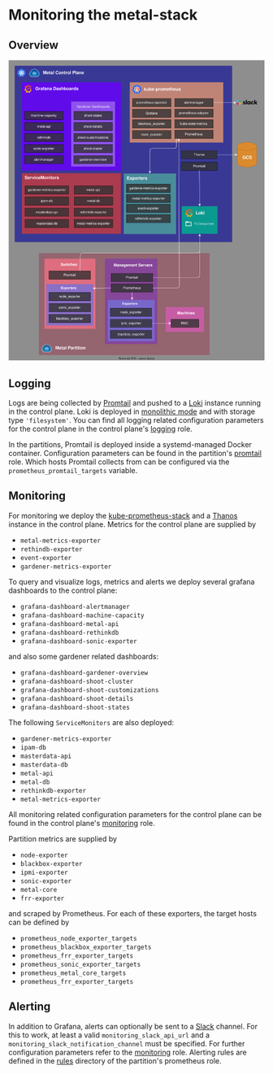 # Monitoring the metal-stack

## Overview

![Monitoring Stack](monitoring-stack.svg)

## Logging

Logs are being collected by
[Promtail](https://grafana.com/docs/loki/latest/send-data/promtail/) and pushed
to a [Loki](https://grafana.com/docs/loki/latest/) instance running in the
control plane. Loki is deployed in
[monolithic mode](https://grafana.com/docs/loki/latest/setup/install/helm/install-monolithic/)
and with storage type `'filesystem'`. You can find all logging related
configuration parameters for the control plane in the control plane's
[logging](https://github.com/metal-stack/metal-roles/blob/master/control-plane/roles/logging/README.md)
role.

In the partitions, Promtail is deployed inside a systemd-managed Docker
container. Configuration parameters can be found in the partition's
[promtail](https://github.com/metal-stack/metal-roles/blob/master/partition/roles/promtail/README.md)
role. Which hosts Promtail collects from can be configured via the
`prometheus_promtail_targets` variable.

## Monitoring

For monitoring we deploy the
[kube-prometheus-stack](https://github.com/prometheus-operator/kube-prometheus)
and a [Thanos](https://thanos.io/tip/thanos/getting-started.md/) instance in the
control plane. Metrics for the control plane are supplied by

- `metal-metrics-exporter`
- `rethindb-exporter`
- `event-exporter`
- `gardener-metrics-exporter`

To query and visualize logs, metrics and alerts we deploy several grafana
dashboards to the control plane:

- `grafana-dashboard-alertmanager`
- `grafana-dashboard-machine-capacity`
- `grafana-dashboard-metal-api`
- `grafana-dashboard-rethinkdb`
- `grafana-dashboard-sonic-exporter`

and also some gardener related dashboards:

- `grafana-dashboard-gardener-overview`
- `grafana-dashboard-shoot-cluster`
- `grafana-dashboard-shoot-customizations`
- `grafana-dashboard-shoot-details`
- `grafana-dashboard-shoot-states`

The following `ServiceMonitors` are also deployed:

- `gardener-metrics-exporter`
- `ipam-db`
- `masterdata-api`
- `masterdata-db`
- `metal-api`
- `metal-db`
- `rethinkdb-exporter`
- `metal-metrics-exporter`

All monitoring related configuration parameters for the control plane can be
found in the control plane's
[monitoring](https://github.com/metal-stack/metal-roles/blob/master/control-plane/roles/monitoring/README.md)
role.

Partition metrics are supplied by

- `node-exporter`
- `blackbox-exporter`
- `ipmi-exporter`
- `sonic-exporter`
- `metal-core`
- `frr-exporter`

and scraped by Prometheus. For each of these exporters, the target hosts can be
defined by

- `prometheus_node_exporter_targets`
- `prometheus_blackbox_exporter_targets`
- `prometheus_frr_exporter_targets`
- `prometheus_sonic_exporter_targets`
- `prometheus_metal_core_targets`
- `prometheus_frr_exporter_targets`

## Alerting

In addition to Grafana, alerts can optionally be sent to a
[Slack](https://slack.com/) channel. For this to work, at least a valid
`monitoring_slack_api_url` and a `monitoring_slack_notification_channel` must be
specified. For further configuration parameters refer to the
[monitoring](https://github.com/metal-stack/metal-roles/tree/master/control-plane/roles/monitoring)
role. Alerting rules are defined in the
[rules](https://github.com/metal-stack/metal-roles/tree/master/partition/roles/monitoring/prometheus/files/rules)
directory of the partition's prometheus role.
